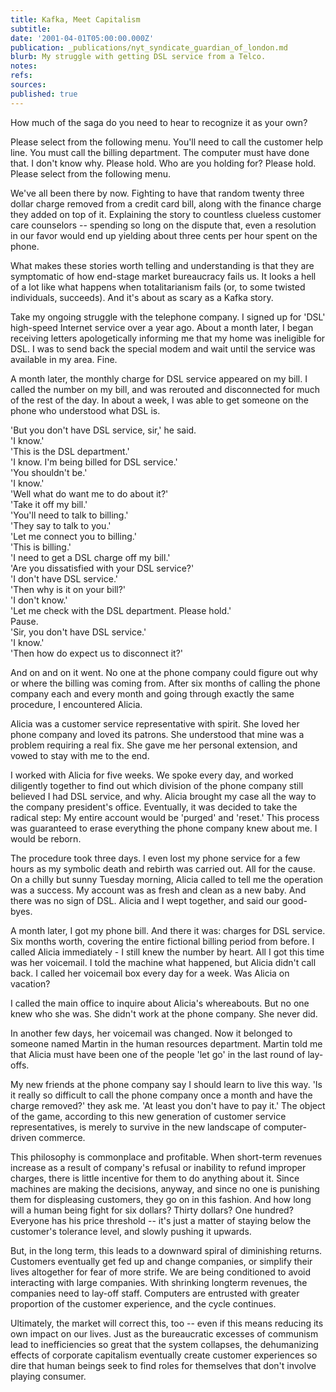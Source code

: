 ```yaml
---
title: Kafka, Meet Capitalism
subtitle: 
date: '2001-04-01T05:00:00.000Z'
publication: _publications/nyt_syndicate_guardian_of_london.md
blurb: My struggle with getting DSL service from a Telco.
notes: 
refs: 
sources: 
published: true
---
```

How much of the saga do you need to hear to recognize it as your own?

Please select from the following menu. You'll need to call the customer help line. You must call the billing department. The computer must have done that. I don't know why. Please hold. Who are you holding for? Please hold. Please select from the following menu.

We've all been there by now. Fighting to have that random twenty three dollar charge removed from a credit card bill, along with the finance charge they added on top of it. Explaining the story to countless clueless customer care counselors -- spending so long on the dispute that, even a resolution in our favor would end up yielding about three cents per hour spent on the phone.

What makes these stories worth telling and understanding is that they are symptomatic of how end-stage market bureaucracy fails us. It looks a hell of a lot like what happens when totalitarianism fails (or, to some twisted individuals, succeeds). And it's about as scary as a Kafka story.

Take my ongoing struggle with the telephone company. I signed up for 'DSL' high-speed Internet service over a year ago. About a month later, I began receiving letters apologetically informing me that my home was ineligible for DSL. I was to send back the special modem and wait until the service was available in my area. Fine.

A month later, the monthly charge for DSL service appeared on my bill. I called the number on my bill, and was rerouted and disconnected for much of the rest of the day. In about a week, I was able to get someone on the phone who understood what DSL is.

'But you don't have DSL service, sir,' he said.  
'I know.'  
'This is the DSL department.'  
'I know. I'm being billed for DSL service.'  
'You shouldn't be.'  
'I know.'  
'Well what do want me to do about it?'  
'Take it off my bill.'  
'You'll need to talk to billing.'  
'They say to talk to you.'  
'Let me connect you to billing.'  
'This is billing.'  
'I need to get a DSL charge off my bill.'  
'Are you dissatisfied with your DSL service?'  
'I don't have DSL service.'  
'Then why is it on your bill?'  
'I don't know.'  
'Let me check with the DSL department. Please hold.'  
Pause.  
'Sir, you don't have DSL service.'  
'I know.'  
'Then how do expect us to disconnect it?'

And on and on it went. No one at the phone company could figure out why or where the billing was coming from. After six months of calling the phone company each and every month and going through exactly the same procedure, I encountered Alicia.

Alicia was a customer service representative with spirit. She loved her phone company and loved its patrons. She understood that mine was a problem requiring a real fix. She gave me her personal extension, and vowed to stay with me to the end.

I worked with Alicia for five weeks. We spoke every day, and worked diligently together to find out which division of the phone company still believed I had DSL service, and why. Alicia brought my case all the way to the company president's office. Eventually, it was decided to take the radical step: My entire account would be 'purged' and 'reset.' This process was guaranteed to erase everything the phone company knew about me. I would be reborn.

The procedure took three days. I even lost my phone service for a few hours as my symbolic death and rebirth was carried out. All for the cause. On a chilly but sunny Tuesday morning, Alicia called to tell me the operation was a success. My account was as fresh and clean as a new baby. And there was no sign of DSL. Alicia and I wept together, and said our good-byes.

A month later, I got my phone bill. And there it was: charges for DSL service. Six months worth, covering the entire fictional billing period from before. I called Alicia immediately - I still knew the number by heart. All I got this time was her voicemail. I told the machine what happened, but Alicia didn't call back. I called her voicemail box every day for a week. Was Alicia on vacation?

I called the main office to inquire about Alicia's whereabouts. But no one knew who she was. She didn't work at the phone company. She never did.

In another few days, her voicemail was changed. Now it belonged to someone named Martin in the human resources department. Martin told me that Alicia must have been one of the people 'let go' in the last round of lay-offs.

My new friends at the phone company say I should learn to live this way. 'Is it really so difficult to call the phone company once a month and have the charge removed?' they ask me. 'At least you don't have to pay it.' The object of the game, according to this new generation of customer service representatives, is merely to survive in the new landscape of computer-driven commerce.

This philosophy is commonplace and profitable. When short-term revenues increase as a result of company's refusal or inability to refund improper charges, there is little incentive for them to do anything about it. Since machines are making the decisions, anyway, and since no one is punishing them for displeasing customers, they go on in this fashion. And how long will a human being fight for six dollars? Thirty dollars? One hundred? Everyone has his price threshold -- it's just a matter of staying below the customer's tolerance level, and slowly pushing it upwards.

But, in the long term, this leads to a downward spiral of diminishing returns. Customers eventually get fed up and change companies, or simplify their lives altogether for fear of more strife. We are being conditioned to avoid interacting with large companies. With shrinking longterm revenues, the companies need to lay-off staff. Computers are entrusted with greater proportion of the customer experience, and the cycle continues.

Ultimately, the market will correct this, too -- even if this means reducing its own impact on our lives. Just as the bureaucratic excesses of communism lead to inefficiencies so great that the system collapses, the dehumanizing effects of corporate capitalism eventually create customer experiences so dire that human beings seek to find roles for themselves that don't involve playing consumer.
